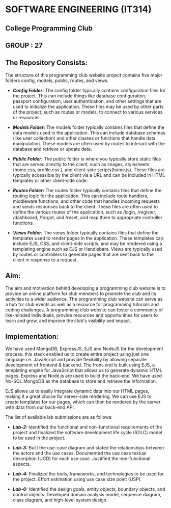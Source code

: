 # SOFTWARE ENGINEERING (IT314)
## College Programming Club

## GROUP : 27
 
## The Repository Consists:

The structure of this programming club website project contains five major folders config, models, public, routes, and views.

* ***Config Folder:***
The config folder typically contains configuration files for the project. This can include things like database configuration, passport configuration, user authentication, and other settings that are used to initialize the application. These files may be used by other parts of the project, such as routes or models, to connect to various services or resources.

* ***Models Folder:***
The models folder typically contains files that define the data models used in the application. This can include database schemas (like user collection) and other classes or functions that handle data manipulation. These models are often used by routes to interact with the database and retrieve or update data.

* ***Public Folder:***
The public folder is where you typically store static files that are served directly to the client, such as images, stylesheets (home.css, profile.css ), and client-side scripts(home.js). These files are typically accessible by the client via a URL and can be included in HTML templates or other client-side code.

* ***Routes Folder:***
The routes folder typically contains files that define the routing logic for the application. This can include route handlers, middleware functions, and other code that handles incoming requests and sends responses back to the client. These files are often used to define the various routes of the application, such as /login, /register, /dashboard, /forgot, and /reset, and map them to appropriate controller functions.

* ***Views Folder:***
The views folder typically contains files that define the templates used to render pages in the application. These templates can include EJS, CSS, and client-side scripts, and may be rendered using a templating engine such as EJS or Handlebars. Views are typically used by routes or controllers to generate pages that are sent back to the client in response to a request.

## Aim:

The aim and motivation behind developing a programming club website is to provide an online platform for club members to promote the club and its activities to a wider audience. The programming club website can serve as a hub for club events as well as a resource for programming tutorials and coding challenges. A programming club website can foster a community of like-minded individuals, provide resources and opportunities for users to learn and grow, and improve the club's visibility and impact. 

## Implementation:

We have used MongoDB, ExpressJS, EJS and NodeJS for the development process. this stack enabled us to create entire project using just one language i.e. JavaScript and provide flexibility by allowing separate development of frontend & backend. The front-end is built using EJS, a templating engine for JavaScript that allows us to generate dynamic HTML pages. Express and Node.js are used to build the back-end. We have used No-SQL MongoDB as the database to store and retrieve the information.

EJS allows us to easily integrate dynamic data into our HTML pages, making it a great choice for server-side rendering. We can use EJS to create templates for our pages, which can then be rendered by the server with data from our back-end API.

The list of available lab submissions are as follows:

* ***Lab-2:*** Identified the functional and non-functional requirements of the project and finalized the software development life cycle (SDLC) model to be used in the project.

* ***Lab-3:*** Built the use-case diagram and stated the relationships between the actors and the use cases. Documented the use case textual description (UCD) for each use case. Justified the non-functional aspects.

* ***Lab-4:*** Finalized the tools, frameworks, and technologies to be used for the project. Effort estimation using use case size point (USP).

* ***Lab-6:*** Identified the design goals, entity objects, boundary objects, and control objects. Developed domain analysis model, sequence diagram, class diagram, and high-level system design.
